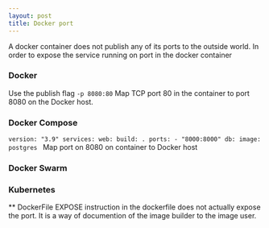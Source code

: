 ```yaml
---
layout: post
title: Docker port
---
```


A docker container does not publish any of its ports to the outside world. In order to expose the service running on port in the docker container 


### Docker 
Use the publish flag `-p 8080:80`	Map TCP port 80 in the container to port 8080 on the Docker host.

### Docker Compose
`version: "3.9"
services:
  web:
    build: .
    ports:
      - "8000:8000"
 db:
   image: postgres
`
Map port on 8080 on container to Docker host 

### Docker Swarm


### Kubernetes



** DockerFile 
EXPOSE instruction in the dockerfile does not actually expose the port. It is a way of documention of the image builder to the image user.

